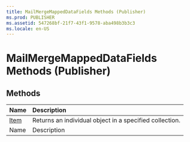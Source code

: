 ```yaml
---
title: MailMergeMappedDataFields Methods (Publisher)
ms.prod: PUBLISHER
ms.assetid: 547268bf-21f7-43f1-9578-aba498b3b3c3
ms.locale: en-US
---
```



# MailMergeMappedDataFields Methods (Publisher)

## Methods



|**Name**|**Description**|
|:-----|:-----|
| [Item](mailmergemappeddatafields.item-method-publisher.md)|Returns an individual object in a specified collection.|
|Name|Description|

